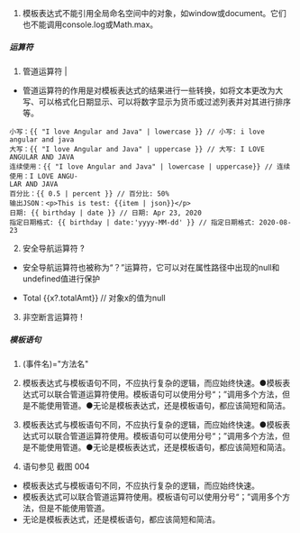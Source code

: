 

1. 模板表达式不能引用全局命名空间中的对象，如window或document。它们也不能调用console.log或Math.max。

##### 运算符
1.  管道运算符 | 
- 管道运算符的作用是对模板表达式的结果进行一些转换，如将文本更改为大写、可以格式化日期显示、可以将数字显示为货币或过滤列表并对其进行排序等。

```
小写：{{ "I love Angular and Java" | lowercase }} // 小写: i love angular and java
大写：{{ "I love Angular and Java" | uppercase }} // 大写: I LOVE ANGULAR AND JAVA
连续使用：{{ "I love Angular and Java" | lowercase | uppercase}} // 连续使用：I LOVE ANGU-
LAR AND JAVA
百分比：{{ 0.5 | percent }} // 百分比: 50%
输出JSON：<p>This is test: {{item | json}}</p>
日期: {{ birthday | date }} // 日期: Apr 23, 2020
指定日期格式: {{ birthday | date:'yyyy-MM-dd' }} // 指定日期格式: 2020-08-23
```

2. 安全导航运算符 ?
- 安全导航运算符也被称为“？”运算符，它可以对在属性路径中出现的null和undefined值进行保护

- Total {{x?.totalAmt}}  // 对象x的值为null

3. 非空断言运算符  !


##### 模板语句
1. (事件名)="方法名"

2. 模板表达式与模板语句不同，不应执行复杂的逻辑，而应始终快速。●模板表达式可以联合管道运算符使用。模板语句可以使用分号“；”调用多个方法，但是不能使用管道。●无论是模板表达式，还是模板语句，都应该简短和简洁。

3. 模板表达式与模板语句不同，不应执行复杂的逻辑，而应始终快速。●模板表达式可以联合管道运算符使用。模板语句可以使用分号“；”调用多个方法，但是不能使用管道。●无论是模板表达式，还是模板语句，都应该简短和简洁。

4. 语句参见 截图 004 

- 模板表达式与模板语句不同，不应执行复杂的逻辑，而应始终快速。
- 模板表达式可以联合管道运算符使用。模板语句可以使用分号“；”调用多个方法，但是不能使用管道。
- 无论是模板表达式，还是模板语句，都应该简短和简洁。
